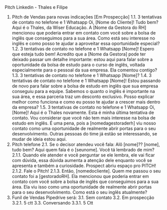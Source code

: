 Pitch Linkedin - Thales e Filipe
1. Pitch de Vendas para novas indicações [Em Prospecção]
1.1. 3 tentativas de contato no telefone e 1 Whatsapp Oi, [Nome do Cliente]! Tudo bem? Aqui é o
Thales, da Wiser Educação. A [Nome da Gestora do RH] mencionou que poderia entrar em contato
com você sobre a bolsa de inglês que conseguimos para a sua área. Como está seu interesse no
inglês e como posso te ajudar a aproveitar essa oportunidade especial?
1.2. 3 tentativas de contato no telefone e 1 Whatsapp [Nome]! Espero que esteja tudo bem! Acredito
que a [Nome da Gestora] pode ter deixado passar um detalhe importante: estou aqui para falar sobre
a oportunidade da bolsa de estudo para o curso de inglês, voltada especialmente para o pessoal da
sua empresa. Ela comentou contigo?
1.3. 3 tentativas de contato no telefone e 1 Whatsapp [Nome]?
1.4. 3 tentativas de contato no telefone e 1 Whatsapp [Nome]! Estou passando de novo para falar
sobre a bolsa de estudo em inglês que sua empresa conseguiu para a equipe. Sabemos o quanto o
inglês é importante na sua área, e essa parceria traz um desconto exclusivo. Posso explicar melhor
como funciona e como eu posso te ajudar a crescer mais dentro da empresa?
1.5. 3 tentativas de contato no telefone e 1 Whatsapp Oi, [Nome]! Aqui é o Thales novamente. Esta é
minha última tentativa de contato. Vou considerar que você não tem mais interesse na bolsa de
estudo em inglês. É uma pena, pois a [nomedagestoraderh] viu nosso contato como uma
oportunidade de realmente abrir portas para o seu desenvolvimento. Outras pessoas do time já estão
se interessando, se mudar de ideia estou aqui.
2. Pitch telefone
2.1. Se o decisor atendeu você fala: Alô [nome]?? [nome], tudo bem? Aqui quem fala é o [seunome].
Você tá lembrado de mim?
2.1.1. Quando ele atender e você perguntar se ele lembra, ele vai ficar com dúvida, essa dúvida
aumenta a atenção dele enquanto você se apresenta e também a curiosidade. Prospect abriu
espaço pro PITCH!
2.1.2. Fale o Pitch!
2.1.3. Então, [nomedocliente]. Quem me passou o seu contato foi a [gestoradoRH]. Ela mencionou
que poderia entrar em contato com você sobre a bolsa de inglês que conseguimos para a sua
área. Ela viu isso como uma oportunidade de realmente abrir portas para o seu desenvolvimento.
Como está o seu inglês atualmente?
3. Funil de Vendas Pipedrive será:
3.1. Sem contato
3.2. Em prospecção
3.2.1. 5 ctt
3.3. Conversando
3.3.1. 5 Ctt